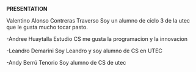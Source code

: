 **PRESENTATION**

Valentino Alonso Contreras Traverso
Soy un alumno de ciclo 3 de la utec que le gusta mucho tocar pasto.

-Andree Huaytalla
  Estudio CS me gusta la programacion y la innovacion

-Leandro Demarini
  Soy Leandro y soy alumno de CS en UTEC

-Andy Berrú Tenorio
  Soy alumno de CS de utec
